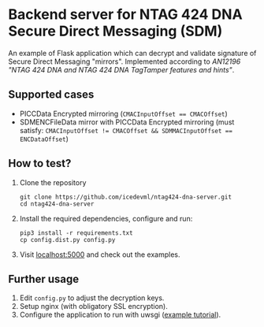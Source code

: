 # Backend server for NTAG 424 DNA Secure Direct Messaging (SDM)

An example of Flask application which can decrypt and validate signature of Secure Direct Messaging "mirrors". Implemented according to _AN12196 "NTAG 424 DNA and NTAG 424 DNA TagTamper features and
hints"_.

## Supported cases
* PICCData Encrypted mirroring (`CMACInputOffset == CMACOffset`)
* SDMENCFileData mirror with PICCData Encrypted mirroring (must satisfy: `CMACInputOffset != CMACOffset && SDMMACInputOffset == ENCDataOffset`)

## How to test?
1. Clone the repository
   ```
   git clone https://github.com/icedevml/ntag424-dna-server.git
   cd ntag424-dna-server
   ```
2. Install the required dependencies, configure and run:
   ```
   pip3 install -r requirements.txt
   cp config.dist.py config.py
   ```
3. Visit [localhost:5000](http://127.0.0.1:5000/) and check out the examples.

## Further usage
1. Edit `config.py` to adjust the decryption keys.
2. Setup nginx (with obligatory SSL encryption).
2. Configure the application to run with uwsgi ([example tutorial](https://www.digitalocean.com/community/tutorials/how-to-serve-flask-applications-with-uswgi-and-nginx-on-ubuntu-18-04)).
